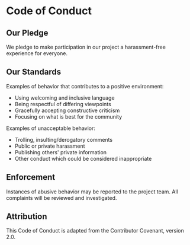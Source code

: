 # Code of Conduct

## Our Pledge

We pledge to make participation in our project a harassment-free experience for everyone.

## Our Standards

Examples of behavior that contributes to a positive environment:
* Using welcoming and inclusive language
* Being respectful of differing viewpoints
* Gracefully accepting constructive criticism
* Focusing on what is best for the community

Examples of unacceptable behavior:
* Trolling, insulting/derogatory comments
* Public or private harassment
* Publishing others' private information
* Other conduct which could be considered inappropriate

## Enforcement

Instances of abusive behavior may be reported to the project team. All complaints will be reviewed and investigated.

## Attribution

This Code of Conduct is adapted from the Contributor Covenant, version 2.0.